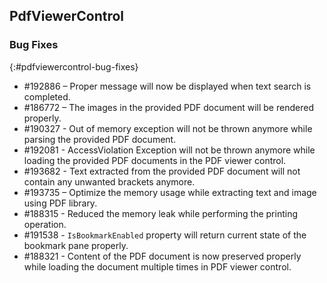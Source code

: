 ﻿## PdfViewerControl


### Bug Fixes
{:#pdfviewercontrol-bug-fixes} 

* \#192886 – Proper message will now be displayed when text search is completed.
* \#186772 – The images in the provided PDF document will be rendered properly.
* \#190327 - Out of memory exception will not be thrown anymore while parsing the provided PDF document.
* \#192081 - AccessViolation Exception will not be thrown anymore while loading the provided PDF documents in the PDF viewer control.
* \#193682 - Text extracted from the provided PDF document will not contain any unwanted brackets anymore.
* \#193735 – Optimize the memory usage while extracting text and image using PDF library.
* \#188315 - Reduced the memory leak while performing the printing operation.
* \#191538 - `IsBookmarkEnabled` property will return current state of the bookmark pane properly. 
* \#188321 - Content of the PDF document is now preserved properly while loading the document multiple times in PDF viewer control.



